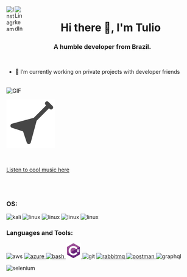 <a href="https://www.instagram.com/tuliomaroz/">
  <img align="left" alt="Instagram" width="22px" src="https://raw.githubusercontent.com/hussainweb/hussainweb/main/icons/instagram.png" />
</a>
<a href="https://www.linkedin.com/in/t%C3%BAlio-marostegon-3893b9186/">
  <img align="left" alt="LinkedIn" width="22px" src="https://raw.githubusercontent.com/peterthehan/peterthehan/master/assets/linkedin.svg" />
</a>


<h1 align="center">Hi there 👋, I'm Tulio</h1>

<h3 align="center">A humble developer from Brazil.</h3>

<br />

- 🔭 I’m currently working on private projects with developer friends

<br />

<img align="middle" alt="GIF" src="https://media.giphy.com/media/qgQUggAC3Pfv687qPC/giphy.gif" width="500" height="320" style="vertical-align: middle;" />

<br />


[![Hehehe](https://github.com/tuliogmaros/tuliogmaros/blob/main/eguitar.png)](https://youtu.be/JTChRr0g7ho)

<br />

[Listen to cool music here](https://youtu.be/JTChRr0g7ho)

<br />
<br />


<h3 align="left">OS:</h3>
<div>
  <img src="https://img.shields.io/badge/Kali-268BEE?style=for-the-badge&logo=kalilinux&logoColor=white" alt="kali" width="95" height="30"/>
  <img src="https://img.shields.io/badge/Linux-FCC624?style=for-the-badge&logo=linux&logoColor=black" alt="linux" width="95" height="30"/>
  <img src="https://img.shields.io/badge/Arch%20Linux-1793D1?logo=arch-linux&logoColor=fff&style=for-the-badge" alt="linux" width="95" height="30"/>
  <img src="https://img.shields.io/badge/Ubuntu-E95420?style=for-the-badge&logo=ubuntu&logoColor=white" alt="linux" width="95" height="30"/>
  <img src="https://img.shields.io/badge/Windows-0078D6?style=for-the-badge&logo=windows&logoColor=white" alt="linux" width="95" height="30"/>
</div>

<h3 align="left">Languages and Tools:</h3>

 <img src="https://img.shields.io/badge/Amazon_AWS-232F3E?style=for-the-badge&logo=amazon-aws&logoColor=green" alt="aws" width="95" height="30"/> </a> <a href="https://azure.microsoft.com/en-in/" target="_blank" rel="noreferrer">
  <img src="https://www.vectorlogo.zone/logos/microsoft_azure/microsoft_azure-icon.svg" alt="azure" width="40" height="40"/> </a> <a href="https://www.gnu.org/software/bash/" target="_blank" rel="noreferrer"> <img src="https://raw.githubusercontent.com/jmnote/z-icons/master/svg/bash.svg" alt="bash" width="40" height="40"/> </a> 
  <a href="https://www.w3schools.com/cpp/" target="_blank" rel="noreferrer"> 
  <img src="https://raw.githubusercontent.com/devicons/devicon/master/icons/csharp/csharp-original.svg" alt="csharp" width="40" height="40"/> </a>
  <img src="https://www.vectorlogo.zone/logos/git-scm/git-scm-icon.svg" alt="git" width="40" height="40"/> </a> <a href="https://git-scm.com/" target="_blank" rel="noreferrer"> 
  <img src="https://img.shields.io/badge/rabbitmq-%23FF6600.svg?&style=for-the-badge&logo=rabbitmq&logoColor=white" alt="rabbitmq" width="85" height="25"/>
  <img src="https://img.shields.io/badge/Postman-FF6C37?style=for-the-badge&logo=postman&logoColor=white" alt="postman" width="85" height="25"/> </a> 
  <img src="https://img.shields.io/badge/-GraphQL-E10098?style=for-the-badge&logo=graphql&logoColor=white" alt="graphql" width="85" height="25"/> </a> 
  
  <img src="https://raw.githubusercontent.com/detain/svg-logos/780f25886640cef088af994181646db2f6b1a3f8/svg/selenium-logo.svg" alt="selenium" width="40" height="40"/>

</a> 


<!--
**tuliogmaros/tuliogmaros** is a ✨ _special_ ✨ repository because its `README.md` (this file) appears on your GitHub profile.

Here are some ideas to get you started:

- 🔭 I’m currently working on ...
- 🌱 I’m currently learning ...
- 👯 I’m looking to collaborate on ...
- 🤔 I’m looking for help with ...
- 💬 Ask me about ...
- 📫 How to reach me: ...
- 😄 Pronouns: ...
- ⚡ Fun fact: ...
-->
